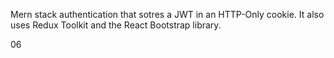 Mern stack authentication that sotres a JWT in an HTTP-Only cookie. It also uses Redux Toolkit and the React Bootstrap library.

06
